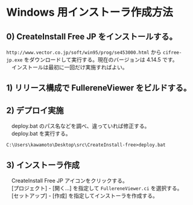 # Windows 用インストーラ作成方法

## 0) CreateInstall Free JP をインストールする。
 `http://www.vector.co.jp/soft/win95/prog/se453000.html` から `cifree-jp.exe` をダウンロードして実行する。現在のバージョンは 4.14.5 です。  
　インストールは最初に一回だけ実施すればよい。

## 1) リリース構成で FullereneViewer をビルドする。

## 2) デプロイ実施
　deploy.bat のパス名などを調べ、違っていれば修正する。  
　deploy.bat を実行する。

    C:\Users\kawamoto\Desktop\src\CreateInstall-free>deploy.bat

## 3) インストーラ作成
　CreateInstall Free JP アイコンをクリックする。  
　[プロジェクト] - [開く...] を指定して `FullereneViewer.ci` を選択する。  
　[セットアップ] - [作成] を指定してインストーラを作成する。

